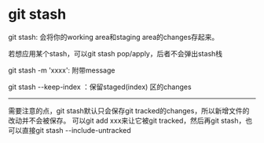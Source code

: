 # git stash

git stash: 会将你的working area和staging area的changes存起来。

若想应用某个stash，可以git stash pop/apply，后者不会弹出stash栈

git stash -m 'xxxx': 附带message


git stash --keep-index ：保留staged(index) 区的changes

---

需要注意的点，git stash默认只会保存git tracked的changes，所以新增文件的改动并不会被保存。
可以git add xxx来让它被git tracked，然后再git stash，也可以直接git stash --include-untracked

